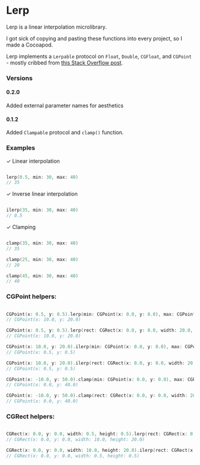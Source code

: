 # Lerp

Lerp is a linear interpolation microlibrary.

I got sick of copying and pasting these functions into every project, so I made a Cocoapod.

Lerp implements a `Lerpable` protocol on `Float`, `Double`, `CGFloat`, and `CGPoint` - mostly cribbed from [this Stack Overflow post](http://stackoverflow.com/questions/29930729/swift-protocol-similar-to-equatable).

### Versions

#### 0.2.0

Added external parameter names for aesthetics

#### 0.1.2

Added `Clampable` protocol and `clamp()` function.

### Examples

✓ Linear interpolation

```swift

lerp(0.5, min: 30, max: 40)
// 35

```

✓ Inverse linear interpolation

```swift

ilerp(35, min: 30, max: 40)
// 0.5

```

✓ Clamping

```swift

clamp(35, min: 30, max: 40)
// 35

clamp(25, min: 30, max: 40)
// 20

clamp(45, min: 30, max: 40)
// 40

```

### CGPoint helpers:

```swift

CGPoint(x: 0.5, y: 0.5).lerp(min: CGPoint(x: 0.0, y: 0.0), max: CGPoint(x: 20.0, y: 40.0))
// CGPoint(x: 10.0, y: 20.0)

CGPoint(x: 0.5, y: 0.5).lerp(rect: CGRect(x: 0.0, y: 0.0, width: 20.0, height: 40.0))
// CGPoint(x: 10.0, y: 20.0)

CGPoint(x: 10.0, y: 20.0).ilerp(min: CGPoint(x: 0.0, y: 0.0), max: CGPoint(x: 20.0, y: 40.0))
// CGPoint(x: 0.5, y: 0.5)

CGPoint(x: 10.0, y: 20.0).ilerp(rect: CGRect(x: 0.0, y: 0.0, width: 20.0, height: 40.0))
// CGPoint(x: 0.5, y: 0.5)

CGPoint(x: -10.0, y: 50.0).clamp(min: CGPoint(x: 0.0, y: 0.0), max: CGPoint(x: 20.0, y: 40.0))
// CGPoint(x: 0.0, y: 40.0)

CGPoint(x: -10.0, y: 50.0).clamp(rect: CGRect(x: 0.0, y: 0.0, width: 20.0, height: 40.0))
// CGPoint(x: 0.0, y: 40.0)

```

### CGRect helpers:

```swift

CGRect(x: 0.0, y: 0.0, width: 0.5, height: 0.5).lerp(rect: CGRect(x: 0.0, y: 0.0, width: 20.0, height: 40.0))
// CGRect(x: 0.0, y: 0.0, width: 10.0, height: 20.0)

CGRect(x: 0.0, y: 0.0, width: 10.0, height: 20.0).ilerp(rect: CGRect(x: 0.0, y: 0.0, width: 20.0, height: 40.0))
// CGRect(x: 0.0, y: 0.0, width: 0.5, height: 0.5)

```
